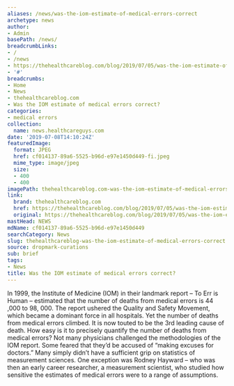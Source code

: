 ```yaml
---
aliases: /news/was-the-iom-estimate-of-medical-errors-correct
archetype: news
author:
- Admin
basePath: /news/
breadcrumbLinks:
- /
- /news
- https://thehealthcareblog.com/blog/2019/07/05/was-the-iom-estimate-of-medical-errors-correct/
- '#'
breadcrumbs:
- Home
- News
- thehealthcareblog.com
- Was the IOM estimate of medical errors correct?
categories:
- medical errors
collection:
  name: news.healthcareguys.com
date: '2019-07-08T14:10:24Z'
featuredImage:
  format: JPEG
  href: cf014137-89a6-5525-b96d-e97e1450d449-fi.jpeg
  mime_type: image/jpeg
  size:
  - 400
  - 400
imagePath: thehealthcareblog.com-was-the-iom-estimate-of-medical-errors-correct
link:
  brand: thehealthcareblog.com
  href: https://thehealthcareblog.com/blog/2019/07/05/was-the-iom-estimate-of-medical-errors-correct/
  original: https://thehealthcareblog.com/blog/2019/07/05/was-the-iom-estimate-of-medical-errors-correct/
mastHead: NEWS
mdName: cf014137-89a6-5525-b96d-e97e1450d449
searchCategory: News
slug: thehealthcareblog-was-the-iom-estimate-of-medical-errors-correct
source: dropmark-curations
sub: brief
tags:
- News
title: Was the IOM estimate of medical errors correct?
---
```


In 1999, the Institute of Medicine (IOM) in their landmark report – To Err is Human – estimated that the number of deaths from medical errors is 44 ,000 to 98, 000. The report ushered the Quality and Safety Movement, which became a dominant force in all hospitals. Yet the number of deaths from medical errors climbed. It is now touted to be the 3rd leading cause of death. How easy is it to precisely quantify the number of deaths from medical errors? Not many physicians challenged the methodologies of the IOM report. Some feared that they’d be accused of “making excuses for doctors.” Many simply didn’t have a sufficient grip on statistics of measurement sciences. One exception was Rodney Hayward – who was then an early career researcher, a measurement scientist, who studied how sensitive the estimates of medical errors were to a range of assumptions.